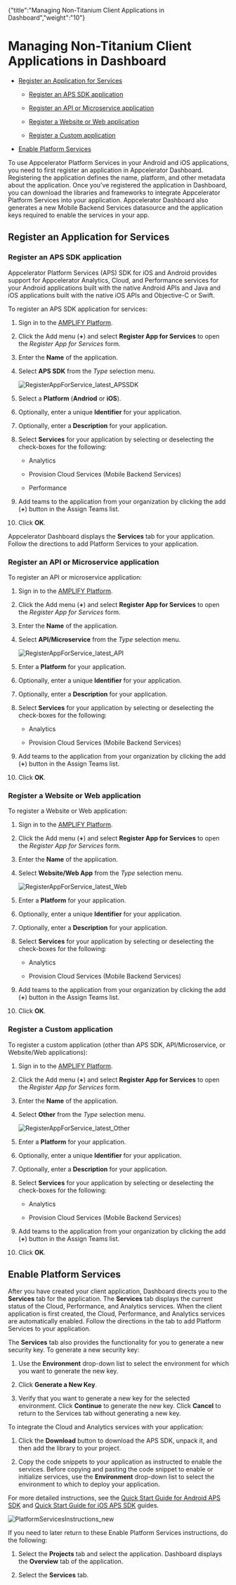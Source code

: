 {"title":"Managing Non-Titanium Client Applications in Dashboard","weight":"10"} 

# Managing Non-Titanium Client Applications in Dashboard

*   [Register an Application for Services](#RegisteranApplicationforServices)
    
    *   [Register an APS SDK application](#RegisteranAPSSDKapplication)
        
    *   [Register an API or Microservice application](#RegisteranAPIorMicroserviceapplication)
        
    *   [Register a Website or Web application](#RegisteraWebsiteorWebapplication)
        
    *   [Register a Custom application](#RegisteraCustomapplication)
        
*   [Enable Platform Services](#EnablePlatformServices)
    

To use Appcelerator Platform Services in your Android and iOS applications, you need to first register an application in Appcelerator Dashboard. Registering the application defines the name, platform, and other metadata about the application. Once you've registered the application in Dashboard, you can download the libraries and frameworks to integrate Appcelerator Platform Services into your application. Appcelerator Dashboard also generates a new Mobile Backend Services datasource and the application keys required to enable the services in your app.

## Register an Application for Services

### Register an APS SDK application

Appcelerator Platform Services (APS) SDK for iOS and Android provides support for Appcelerator Analytics, Cloud, and Performance services for your Android applications built with the native Android APIs and Java and iOS applications built with the native iOS APIs and Objective-C or Swift.

To register an APS SDK application for services:

1.  Sign in to the [AMPLIFY Platform](https://platform.axway.com/).
    
2.  Click the Add menu (**+**) and select **Register App for Services** to open the _Register App for Services_ form.
    
3.  Enter the **Name** of the application.
    
4.  Select **APS SDK** from the _Type_ selection menu.
    
    ![RegisterAppForService_latest_APSSDK](/Images/appc/download/attachments/60148494/RegisterAppForService_latest_APSSDK.png)
5.  Select a **Platform** (**Andriod** or **iOS**).
    
6.  Optionally, enter a unique **Identifier** for your application.
    
7.  Optionally, enter a **Description** for your application.
    
8.  Select **Services** for your application by selecting or deselecting the check-boxes for the following:
    
    *   Analytics
        
    *   Provision Cloud Services (Mobile Backend Services)
        
    *   Performance
        
9.  Add teams to the application from your organization by clicking the add (**+**) button in the Assign Teams list.
    
10.  Click **OK**.
    

Appcelerator Dashboard displays the **Services** tab for your application. Follow the directions to add Platform Services to your application.

### Register an API or Microservice application

To register an API or microservice application:

1.  Sign in to the [AMPLIFY Platform](https://platform.axway.com/).
    
2.  Click the Add menu (**+**) and select **Register App for Services** to open the _Register App for Services_ form.
    
3.  Enter the **Name** of the application.
    
4.  Select **API/Microservice** from the _Type_ selection menu.
    
    ![RegisterAppForService_latest_API](/Images/appc/download/attachments/60148494/RegisterAppForService_latest_API.png)
5.  Enter a **Platform** for your application.
    
6.  Optionally, enter a unique **Identifier** for your application.
    
7.  Optionally, enter a **Description** for your application.
    
8.  Select **Services** for your application by selecting or deselecting the check-boxes for the following:
    
    *   Analytics
        
    *   Provision Cloud Services (Mobile Backend Services)
        
9.  Add teams to the application from your organization by clicking the add (**+**) button in the Assign Teams list.
    
10.  Click **OK**.
    

### Register a Website or Web application

To register a Website or Web application:

1.  Sign in to the [AMPLIFY Platform](https://platform.axway.com/).
    
2.  Click the Add menu (**+**) and select **Register App for Services** to open the _Register App for Services_ form.
    
3.  Enter the **Name** of the application.
    
4.  Select **Website/Web App** from the _Type_ selection menu.
    
    ![RegisterAppForService_latest_Web](/Images/appc/download/attachments/60148494/RegisterAppForService_latest_Web.png)
5.  Enter a **Platform** for your application.
    
6.  Optionally, enter a unique **Identifier** for your application.
    
7.  Optionally, enter a **Description** for your application.
    
8.  Select **Services** for your application by selecting or deselecting the check-boxes for the following:
    
    *   Analytics
        
    *   Provision Cloud Services (Mobile Backend Services)
        
9.  Add teams to the application from your organization by clicking the add (**+**) button in the Assign Teams list.
    
10.  Click **OK**.
    

### Register a Custom application

To register a custom application (other than APS SDK, API/Microservice, or Website/Web applications):

1.  Sign in to the [AMPLIFY Platform](https://platform.axway.com/).
    
2.  Click the Add menu (**+**) and select **Register App for Services** to open the _Register App for Services_ form.
    
3.  Enter the **Name** of the application.
    
4.  Select **Other** from the _Type_ selection menu.
    
    ![RegisterAppForService_latest_Other](/Images/appc/download/attachments/60148494/RegisterAppForService_latest_Other.png)
5.  Enter a **Platform** for your application.
    
6.  Optionally, enter a unique **Identifier** for your application.
    
7.  Optionally, enter a **Description** for your application.
    
8.  Select **Services** for your application by selecting or deselecting the check-boxes for the following:
    
    *   Analytics
        
    *   Provision Cloud Services (Mobile Backend Services)
        
9.  Add teams to the application from your organization by clicking the add (**+**) button in the Assign Teams list.
    
10.  Click **OK**.
    

## Enable Platform Services

After you have created your client application, Dashboard directs you to the **Services** tab for the application. The **Services** tab displays the current status of the Cloud, Performance, and Analytics services. When the client application is first created, the Cloud, Performance, and Analytics services are automatically enabled. Follow the directions in the tab to add Platform Services to your application.

The **Services** tab also provides the functionality for you to generate a new security key. To generate a new security key:

1.  Use the **Environment** drop-down list to select the environment for which you want to generate the new key.
    
2.  Click **Generate a New Key**.
    
3.  Verify that you want to generate a new key for the selected environment. Click **Continue** to generate the new key. Click **Cancel** to return to the Services tab without generating a new key.
    

To integrate the Cloud and Analytics services with your application:

1.  Click the **Download** button to download the APS SDK, unpack it, and then add the library to your project.
    
2.  Copy the code snippets to your application as instructed to enable the services. Before copying and pasting the code snippet to enable or initialize services, use the **Environment** drop-down list to select the environment to which to deploy your application.
    

For more detailed instructions, see the [Quick Start Guide for Android APS SDK](/docs/appc/AMPLIFY_Appcelerator_Services/AMPLIFY_Appcelerator_Platform_Services_How-tos/AMPLIFY_Appcelerator_Services_Native_SDKs/AMPLIFY_Appcelerator_Platform_Services_for_Android/Quick_Start_Guide_for_Android_APS_SDK/) and [Quick Start Guide for iOS APS SDK](/docs/appc/AMPLIFY_Appcelerator_Services/AMPLIFY_Appcelerator_Platform_Services_How-tos/AMPLIFY_Appcelerator_Services_Native_SDKs/AMPLIFY_Appcelerator_Platform_Services_for_iOS/Quick_Start_Guide_for_iOS_APS_SDK/) guides.

![PlatformServicesInstructions_new](/Images/appc/download/attachments/60148494/PlatformServicesInstructions_new.png)

If you need to later return to these Enable Platform Services instructions, do the following:

1.  Select the **Projects** tab and select the application. Dashboard displays the **Overview** tab of the application.
    
2.  Select the **Services** tab.